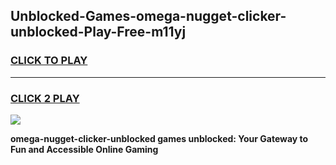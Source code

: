 
## Unblocked-Games-omega-nugget-clicker-unblocked-Play-Free-m11yj
<h3>
<a href="https://premium76.site?title=omega-nugget-clicker-unblocked&ref=10A">CLICK TO PLAY</a></h3>
<hr>

<h3>
<a href="https://premium76.site?title=omega-nugget-clicker-unblocked&ref=10A">CLICK 2 PLAY</a>
  
</h3>

<a href="https://premium76.site?title=omega-nugget-clicker-unblocked&ref=10A"><img src="https://clearcache.store/games.png"></a>


**omega-nugget-clicker-unblocked games unblocked: Your Gateway to Fun and Accessible Online Gaming**

